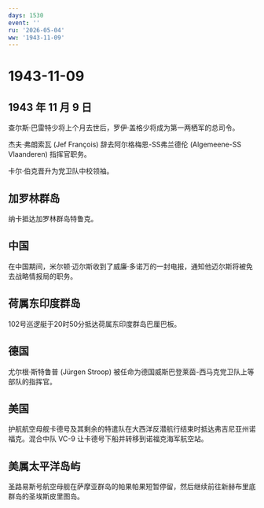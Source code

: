 ```yaml
---
days: 1530
event: ''
ru: '2026-05-04'
ww: '1943-11-09'
---
```


# 1943-11-09

## 1943 年 11 月 9 日

查尔斯·巴雷特少将上个月去世后，罗伊·盖格少将成为第一两栖军的总司令。

杰夫·弗朗索瓦 (Jef François) 辞去阿尔格梅恩-SS弗兰德伦 (Algemeene-SS
Vlaanderen) 指挥官职务。

卡尔·伯克晋升为党卫队中校领袖。

## 加罗林群岛

纳卡抵达加罗林群岛特鲁克。

## 中国

在中国期间，米尔顿·迈尔斯收到了威廉·多诺万的一封电报，通知他迈尔斯将被免去战略情报局的职务。

## 荷属东印度群岛

102号巡逻艇于20时50分抵达荷属东印度群岛巴厘巴板。

## 德国

尤尔根·斯特鲁普 (Jürgen Stroop)
被任命为德国威斯巴登莱茵-西马克党卫队上等部队的指挥官。

## 美国

护航航空母舰卡德号及其剩余的特遣队在大西洋反潜航行结束时抵达弗吉尼亚州诺福克。混合中队
VC-9 让卡德号下船并转移到诺福克海军航空站。

## 美属太平洋岛屿

圣路易斯号航空母舰在萨摩亚群岛的帕果帕果短暂停留，然后继续前往新赫布里底群岛的圣埃斯皮里图岛。